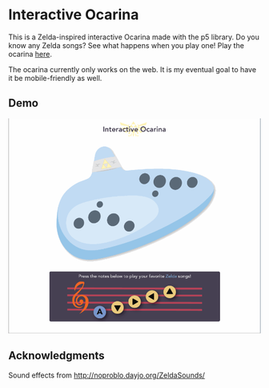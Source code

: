 # Interactive Ocarina
This is a Zelda-inspired interactive Ocarina made with the p5 library. Do you know any Zelda songs? See what happens when you play one! Play the ocarina [here](https://cartochien.github.io/interactive_ocarina/).

The ocarina currently only works on the web. It is my eventual goal to have it be mobile-friendly as well.

## Demo
![app demonstration](https://github.com/cartochien/interactive_ocarina/blob/master/demo.gif)

## Acknowledgments
Sound effects from http://noproblo.dayjo.org/ZeldaSounds/
